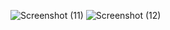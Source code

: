 ![Screenshot (11)](https://github.com/user-attachments/assets/cc8b536d-647e-40bb-809b-68c71bb443b4)
![Screenshot (12)](https://github.com/user-attachments/assets/3dfb389f-cdb1-4c61-92fb-ec5731557c2a)

